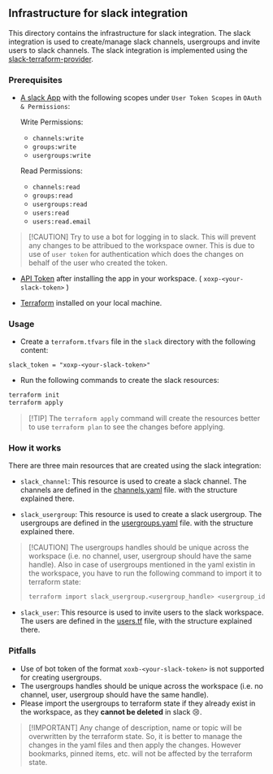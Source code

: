 ## Infrastructure for slack integration

This directory contains the infrastructure for slack integration. The slack integration is used to create/manage slack channels, usergroups and invite users to slack channels. The slack integration is implemented using the [slack-terraform-provider](https://github.com/pablovarela/terraform-provider-slack).

### Prerequisites

- [A slack App](https://api.slack.com/apps) with the following scopes under `User Token Scopes` in `OAuth & Permissions`:
  
  Write Permissions:
  - `channels:write`
  - `groups:write`
  - `usergroups:write`

  Read Permissions:
  - `channels:read`
  - `groups:read`
  - `usergroups:read`
  - `users:read`
  - `users:read.email`
  
> [!CAUTION] Try to use a bot for logging in to slack. This will prevent any changes to be attribued to the workspace owner. This is due to use of `user token` for authentication which does the changes on behalf of the user who created the token.

- [API Token](https://api.slack.com/apps) after installing the app in your workspace. ( `xoxp-<your-slack-token>` )

- [Terraform](https://www.terraform.io/downloads.html) installed on your local machine.

### Usage

- Create a `terraform.tfvars` file in the `slack` directory with the following content:

```hcl
slack_token = "xoxp-<your-slack-token>"
```

- Run the following commands to create the slack resources:

```bash
terraform init
terraform apply
```

> [!TIP] The `terraform apply` command will create the resources better to use `terraform plan` to see the changes before applying.

### How it works

There are three main resources that are created using the slack integration:

- `slack_channel`: This resource is used to create a slack channel. The channels are defined in the [channels.yaml](./channels/channels.yaml) file. with the structure explained there.

- `slack_usergroup`: This resource is used to create a slack usergroup. The usergroups are defined in the [usergroups.yaml](./groups/groups.yaml) file. with the structure explained there. 

> [!CAUTION] The usergroups handles should be unique across the workspace (i.e. no channel, user, usergroup should have the same handle). Also in case of usergroups mentioned in the yaml existin in the workspace, you have to run the following command to import it to terraform state:
> ```bash
> terraform import slack_usergroup.<usergroup_handle> <usergroup_id>
> ```

- `slack_user`: This resource is used to invite users to the slack workspace. The users are defined in the [users.tf](./users/users.tf) file, with the structure explained there.

### Pitfalls

- Use of bot token of the format `xoxb-<your-slack-token>` is not supported for creating usergroups.
- The usergroups handles should be unique across the workspace (i.e. no channel, user, usergroup should have the same handle).
- Please import the usergroups to terraform state if they already exist in the workspace, as they **cannot be deleted** in slack 😢.

> [!IMPORTANT] Any change of description, name or topic will be overwritten by the terraform state. So, it is better to manage the changes in the yaml files and then apply the changes. However bookmarks, pinned items, etc. will not be affected by the terraform state.